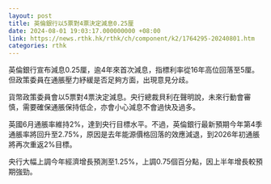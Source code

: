 ```yaml
---
layout: post
title: 英倫銀行以5票對4票決定減息0.25厘
date: 2024-08-01 19:03:17.000000000 +08:00
link: https://news.rthk.hk/rthk/ch/component/k2/1764295-20240801.htm
categories: rthk
---
```


英倫銀行宣布減息0.25厘，逾4年來首次減息，指標利率從16年高位回落至5厘。但政策委員在通脹壓力紓緩是否足夠方面，出現意見分歧。

貨幣政策委員會以5票對4票決定減息。央行總裁貝利在聲明說，未來行動會審慎，需要確保通脹保持低企，亦會小心減息不會過快及過多。

英國6月通脹率維持2%，達到央行目標水平。不過，英倫銀行最新預期今年第4季通脹率將回升至2.75%，原因是去年能源價格回落的效應減退，到2026年初通脹將再次重返2%目標。

央行大幅上調今年經濟增長預測至1.25%，上調0.75個百分點，因上半年增長較預期強勁。
